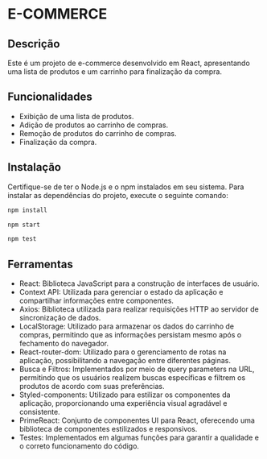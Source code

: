 # E-COMMERCE

## Descrição
Este é um projeto de e-commerce desenvolvido em React, apresentando uma lista de produtos e um carrinho para finalização da compra.


## Funcionalidades
- Exibição de uma lista de produtos.
- Adição de produtos ao carrinho de compras.
- Remoção de produtos do carrinho de compras.
- Finalização da compra.

## Instalação
Certifique-se de ter o Node.js e o npm instalados em seu sistema. Para instalar as dependências do projeto, execute o seguinte comando:

```bash
npm install

npm start

npm test
```

## Ferramentas
- React: Biblioteca JavaScript para a construção de interfaces de usuário.
- Context API: Utilizada para gerenciar o estado da aplicação e compartilhar informações entre componentes.
- Axios: Biblioteca utilizada para realizar requisições HTTP ao servidor de sincronização de dados.
- LocalStorage: Utilizado para armazenar os dados do carrinho de compras, permitindo que as informações persistam mesmo após o fechamento do navegador.
- React-router-dom: Utilizado para o gerenciamento de rotas na aplicação, possibilitando a navegação entre diferentes páginas.
- Busca e Filtros: Implementados por meio de query parameters na URL, permitindo que os usuários realizem buscas específicas e filtrem os produtos de acordo com suas preferências.
- Styled-components: Utilizado para estilizar os componentes da aplicação, proporcionando uma experiência visual agradável e consistente.
- PrimeReact: Conjunto de componentes UI para React, oferecendo uma biblioteca de componentes estilizados e responsivos.
- Testes: Implementados em algumas funções para garantir a qualidade e o correto funcionamento do código.



